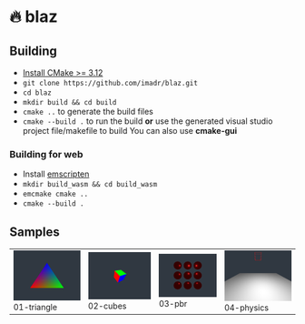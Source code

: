 # 🔥 blaz

## Building

- [Install CMake >= 3.12](https://cmake.org/download/)
- ```git clone https://github.com/imadr/blaz.git```
- ```cd blaz```
- ```mkdir build && cd build```
- ```cmake ..``` to generate the build files
- ```cmake --build .``` to run the build **or** use the generated visual studio project file/makefile to build
You can also use **cmake-gui**

### Building for web

- Install [emscripten](https://emscripten.org/)
- ```mkdir build_wasm && cd build_wasm```
- ```emcmake cmake ..```
- ```cmake --build .```

## Samples

<table border="0">
<tr>
  <td>
    <img src="samples/tests/01-hellotriangle.bmp" width="300"/><br>
    01-triangle
  </td>
  <td>
    <img src="samples/tests/02-cubes.bmp" width="300"/><br>
    02-cubes
  </td> 
  <td>
    <img src="samples/tests/03-pbr.bmp" width="300"/><br>
    03-pbr
  </td>
  <td>
    <img src="samples/tests/04-physics.bmp" width="300"/><br>
    04-physics
  </td>
</tr>
</table>
